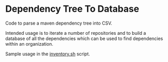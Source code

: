 # Dependency Tree To Database

Code to parse a maven dependency tree into CSV. 

Intended usage is to iterate a number of repositories and to build a database of 
all the dependencies which can be used to find dependencies within an organization.

Sample usage in the [inventory.sh](inventory.sh) script.